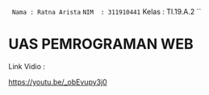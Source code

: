 `` Nama : Ratna Arista``
`` NIM  : 311910441
`` Kelas  : TI.19.A.2 ``

# UAS PEMROGRAMAN WEB

Link Vidio : 

https://youtu.be/_obEvupy3j0


